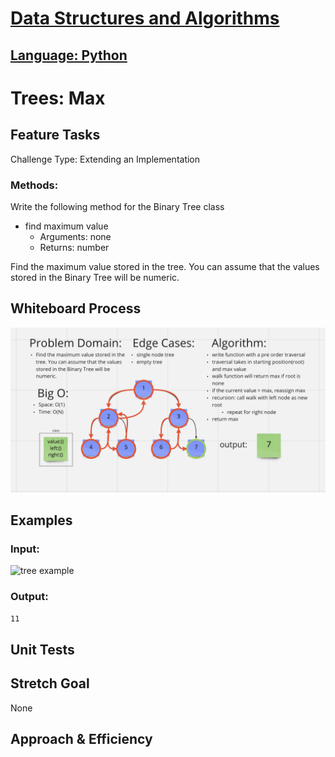 # [Data Structures and Algorithms](https://alsosteve.github.io/data-structures-and-algorithms/)
## [Language: Python](https://alsosteve.github.io/data-structures-and-algorithms/python/)

# Trees: Max
## Feature Tasks
Challenge Type: Extending an Implementation

### Methods:
Write the following method for the Binary Tree class

* find maximum value
  * Arguments: none
  * Returns: number

Find the maximum value stored in the tree. You can assume that the values stored in the Binary Tree will be numeric.

## Whiteboard Process
![challenge16](16.png)

## Examples
### Input:
![tree example](https://codefellows.github.io/common_curriculum/data_structures_and_algorithms/Code_401/class-16/binary-tree.png)

### Output:
`11`

## Unit Tests


## Stretch Goal
None

## Approach & Efficiency
